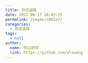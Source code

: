 ```yaml
---
title: 测试运维
date: 2022-06-17 16:43:25
permalink: /pages/c062a7/
categories: 
  - 测试运维
tags: 
  - null
author: 
  name: 阿心同学
  link: https://github.com/wlswang
---
```

